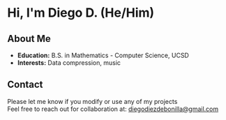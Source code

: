 # Hi, I'm Diego D. (He/Him)

## About Me
- **Education:** B.S. in Mathematics - Computer Science, UCSD
- **Interests:** Data compression, music

## Contact
Please let me know if you modify or use any of my projects  
Feel free to reach out for collaboration at: diegodiezdebonilla@gmail.com
